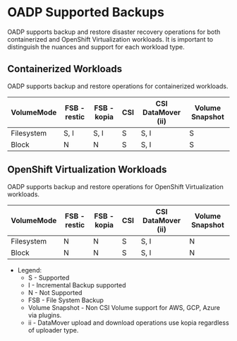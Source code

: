 # OADP Supported Backups

OADP supports backup and restore disaster recovery operations for both containerized and OpenShift Virtualization workloads. It is important to distinguish the nuances and support for each workload type.

## Containerized Workloads

OADP supports backup and restore operations for containerized workloads. 

| VolumeMode | FSB - restic | FSB - kopia | CSI | CSI DataMover (ii) | Volume Snapshot |
|------------|--------------|-------------|-----|------------------| ----------------|
| Filesystem | S, I         | S, I        | S   | S, I             | S               |
| Block      | N            | N           | S   | S, I             | S               |


## OpenShift Virtualization Workloads

OADP supports backup and restore operations for OpenShift Virtualization workloads.

| VolumeMode | FSB - restic | FSB - kopia | CSI | CSI DataMover (ii) | Volume Snapshot |
|------------|--------------|-------------|-----|------------------| ----------------|
| Filesystem | N            | N           | S   | S, I             | N               |
| Block      | N            | N           | S   | S, I             | N               |

* Legend:
  * S - Supported
  * I - Incremental Backup supported
  * N - Not Supported
  * FSB - File System Backup
  * Volume Snapshot - Non CSI Volume support for AWS, GCP, Azure via plugins.
  * ii -  DataMover upload and download operations use kopia regardless of uploader type.